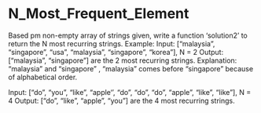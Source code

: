 # N_Most_Frequent_Element
Based pm non-empty array of strings given, write a function ‘solution2’ to return the N most recurring strings.
Example: 
Input: [“malaysia”, “singapore”, “usa”, “malaysia”, “singapore”, “korea”], N = 2
Output: [“malaysia”, “singapore”] are the 2 most recurring strings.
Explanation: “malaysia” and “singapore” , “malaysia” comes before “singapore” because of alphabetical order.

Input: [“do”, “you”, “like”, “apple‘’, “do”, “do”, “do”, “apple”, “like”, “like”], N = 4
Output: [“do”, “like”, “apple”, “you”] are the 4 most recurring strings.
